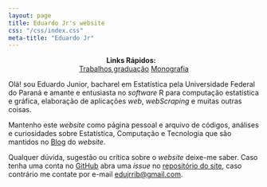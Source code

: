 ```yaml
---
layout: page
title: Eduardo Jr's website
css: "/css/index.css"
meta-title: "Eduardo Jr"
---
```


<style>
.custom {
    width: 160px !important;
}
</style>

<div style="text-align:center">
<strong> Links Rápidos: </strong> &nbsp;&nbsp; <br>
<a href="https://jreduardo.github.io/graduation" role="button" class="btn btn-primary custom">Trabalhos graduação</a>
<a href="https://jreduardo.github.io/monograph" role="button" class="btn btn-primary custom">Monografia</a>
<!-- <a href="https://jreduardo.github.io/appsshiny" role="button" class="btn btn-primary custom">Aplicações Shiny</a> -->
<!-- <a href="https://jreduardo.github.io/cursos" role="button" class="btn btn-primary custom">Cursos e seminários</a> -->
</div>

Olá! sou Eduardo Junior, bacharel em Estatística pela Universidade
Federal do Paraná e amante e entusiasta no _software_ R para computação
estatística e gráfica, elaboração de aplicações _web_, _webScraping_
e muitas outras coisas.

Mantenho este _website_ como página pessoal e arquivo de códigos,
análises e curiosidades sobre Estatística, Computação e Tecnologia que
são mantidos no [Blog](http://jreduardo.github.io/blog/) do _website_.

Qualquer dúvida, sugestão ou crítica sobre o _website_ deixe-me
saber. Caso tenha uma conta no [GitHub](https://github.com/) abra uma
_issue_ no
[repositório do site](https://github.com/JrEduardo/jreduardo.github.io),
caso contrário me contate por e-mail
[edujrrib@gmail.com](mailto:edujrrib@gmail.com).
